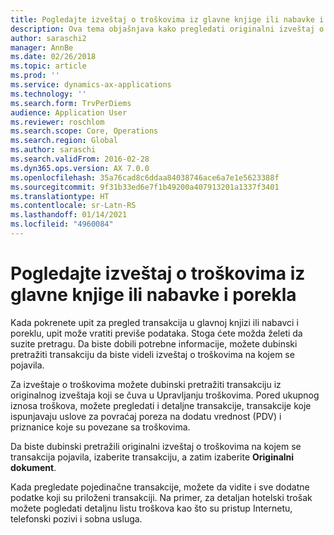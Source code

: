 ```yaml
---
title: Pogledajte izveštaj o troškovima iz glavne knjige ili nabavke i porekla
description: Ova tema objašnjava kako pregledati originalni izveštaj o troškovima na kojem se pojavila transakcija.
author: saraschi2
manager: AnnBe
ms.date: 02/26/2018
ms.topic: article
ms.prod: ''
ms.service: dynamics-ax-applications
ms.technology: ''
ms.search.form: TrvPerDiems
audience: Application User
ms.reviewer: roschlom
ms.search.scope: Core, Operations
ms.search.region: Global
ms.author: saraschi
ms.search.validFrom: 2016-02-28
ms.dyn365.ops.version: AX 7.0.0
ms.openlocfilehash: 35a76cad8c6ddaa84038746ace6a7e1e5623388f
ms.sourcegitcommit: 9f31b33ed6e7f1b49200a407913201a1337f3401
ms.translationtype: HT
ms.contentlocale: sr-Latn-RS
ms.lasthandoff: 01/14/2021
ms.locfileid: "4960084"
---
```

# <a name="view-an-expense-report-from-general-ledger-or-procurement-and-sourcing"></a>Pogledajte izveštaj o troškovima iz glavne knjige ili nabavke i porekla

Kada pokrenete upit za pregled transakcija u glavnoj knjizi ili nabavci i poreklu, upit može vratiti previše podataka. Stoga ćete možda želeti da suzite pretragu. Da biste dobili potrebne informacije, možete dubinski pretražiti transakciju da biste videli izveštaj o troškovima na kojem se pojavila.

Za izveštaje o troškovima možete dubinski pretražiti transakciju iz originalnog izveštaja koji se čuva u Upravljanju troškovima. Pored ukupnog iznosa troškova, možete pregledati i detaljne transakcije, transakcije koje ispunjavaju uslove za povraćaj poreza na dodatu vrednost (PDV) i priznanice koje su povezane sa troškovima.

Da biste dubinski pretražili originalni izveštaj o troškovima na kojem se transakcija pojavila, izaberite transakciju, a zatim izaberite **Originalni dokument**.

Kada pregledate pojedinačne transakcije, možete da vidite i sve dodatne podatke koji su priloženi transakciji. Na primer, za detaljan hotelski trošak možete pogledati detaljnu listu troškova kao što su pristup Internetu, telefonski pozivi i sobna usluga.
